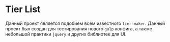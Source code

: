 # Tier List
Данный проект является подобием всем известного `tier-maker`. Данный проект был создан для тестирования нового `gulp` конфига, а также небольшой практики `jquery` и других библиотек для UI.
